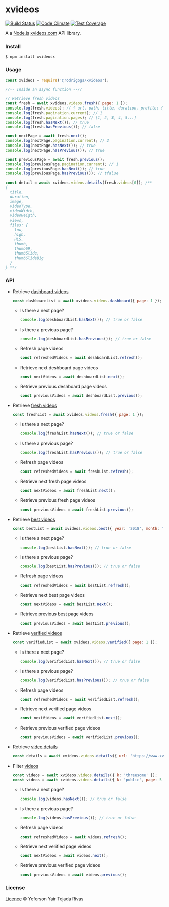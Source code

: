 # xvideos

[![Build Status](https://travis-ci.org/rodrigogs/xvideos.svg?branch=master)](https://travis-ci.org/rodrigogs/xvideos)
[![Code Climate](https://codeclimate.com/github/rodrigogs/xvideos/badges/gpa.svg)](https://codeclimate.com/github/rodrigogs/xvideos)
[![Test Coverage](https://codeclimate.com/github/rodrigogs/xvideos/badges/coverage.svg)](https://codeclimate.com/github/rodrigogs/xvideos/coverage)

A a [Node.js](https://nodejs.org) [xvideos.com](xvideos.com) API library.

### Install
```bash
$ npm install xvideosx
```

### Usage
```javascript
const xvideos = require('@rodrigogs/xvideos');

//-- Inside an async function --//

// Retrieve fresh videos
const fresh = await xvideos.videos.fresh({ page: 1 });
console.log(fresh.videos); // { url, path, title, duration, profile: { name, url }, views, }
console.log(fresh.pagination.current); // 1 
console.log(fresh.pagination.pages); // [1, 2, 3, 4, 5...]
console.log(fresh.hasNext()); // true
console.log(fresh.hasPrevious()); // false

const nextPage = await fresh.next();
console.log(nextPage.pagination.current); // 2
console.log(nextPage.hasNext()); // true
console.log(nextPage.hasPrevious()); // true

const previousPage = await fresh.previous();
console.log(previousPage.pagination.current); // 1
console.log(previousPage.hasNext()); // true
console.log(previousPage.hasPrevious()); // tfalse

const detail = await xvideos.videos.details(fresh.videos[0]); /**
{
  title,
  duration,
  image,
  videoType,
  videoWidth,
  videoHeigth,
  views,
  files: {
    low,
    high,
    HLS,
    thumb,
    thumb69,
    thumbSlide,
    thumbSlideBig
  }
} **/
```

### API
* Retrieve [dashboard videos](https://www.xvideos.com)
  ```javascript
  const dashboardList = await xvideos.videos.dashboard({ page: 1 });
  ```
  * Is there a next page? 
    ```javascript
    console.log(deshboardList.hasNext()); // true or false
    ```
  * Is there a previous page? 
    ```javascript
    console.log(deshboardList.hasPrevious()); // true or false
    ```
  * Refresh page videos
    ```javascript
    const refreshedVideos = await deshboardList.refresh();
    ```
  * Retrieve next deshboard page videos 
    ```javascript
    const nextVideos = await deshboardList.next();
    ```
  * Retrieve previous deshboard page videos
    ```javascript
    const previousVideos = await deshboardList.previous();
    ```
* Retrieve [fresh videos](https://www.xvideos.com/new/1)
  ```javascript
  const freshList = await xvideos.videos.fresh({ page: 1 });
  ```
  * Is there a next page? 
    ```javascript
    console.log(freshList.hasNext()); // true or false
    ```
  * Is there a previous page? 
    ```javascript
    console.log(freshList.hasPrevious()); // true or false
    ```
  * Refresh page videos 
    ```javascript
    const refreshedVideos = await freshList.refresh();
    ```
  * Retrieve next fresh page videos 
    ```javascript
    const nextVideos = await freshList.next();
    ```
  * Retrieve previous fresh page videos
    ```javascript
    const previousVideos = await freshList.previous();
    ```
* Retrieve [best videos](https://www.xvideos.com/best)
  ```javascript
  const bestList = await xvideos.videos.best({ year: '2018', month: '02', page: 1 });
  ```
  * Is there a next page? 
    ```javascript
    console.log(bestList.hasNext()); // true or false
    ```
  * Is there a previous page? 
    ```javascript
    console.log(bestList.hasPrevious()); // true or false
    ```
  * Refresh page videos 
    ```javascript
    const refreshedVideos = await bestList.refresh();
    ```
  * Retrieve next best page videos 
    ```javascript
    const nextVideos = await bestList.next();
    ```
  * Retrieve previous best page videos
    ```javascript
    const previousVideos = await bestList.previous();
    ```
* Retrieve [verified videos](https://www.xvideos.com/verified/videos)
  ```javascript
  const verifiedList = await xvideos.videos.verified({ page: 1 });
  ```
  * Is there a next page? 
    ```javascript
    console.log(verifiedList.hasNext()); // true or false
    ```
  * Is there a previous page? 
    ```javascript
    console.log(verifiedList.hasPrevious()); // true or false
    ```
  * Refresh page videos 
    ```javascript
    const refreshedVideos = await verifiedList.refresh();
    ```
  * Retrieve next verified page videos 
    ```javascript
    const nextVideos = await verifiedList.next();
    ```
  * Retrieve previous verified page videos
    ```javascript
    const previousVideos = await verifiedList.previous();
    ```
* Retrieve [video details](https://www.xvideos.com/video36638661/chaturbate_lulacum69_30-05-2018)
  ```javascript
  const details = await xvideos.videos.details({ url: 'https://www.xvideos.com/video36638661/chaturbate_lulacum69_30-05-2018' });
  ```

* Filter [videos](https://www.xvideos.com/?k=threesome)
  ```javascript
  const videos = await xvideos.videos.details({ k: 'threesome' });
  const videos = await xvideos.videos.details({ k: 'public', page: 5 });
  ```
  * Is there a next page? 
    ```javascript
    console.log(videos.hasNext()); // true or false
    ```
  * Is there a previous page? 
    ```javascript
    console.log(videos.hasPrevious()); // true or false
    ```
  * Refresh page videos 
    ```javascript
    const refreshedVideos = await videos.refresh();
    ```
  * Retrieve next verified page videos 
    ```javascript
    const nextVideos = await videos.next();
    ```
  * Retrieve previous verified page videos
    ```javascript
    const previousVideos = await videos.previous();
    ```

### License
[Licence](https://github.com/4CROS2/xvideos/blob/main/LICENSE) © Yeferson Yair Tejada Rivas
